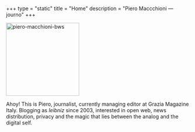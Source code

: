 +++
type = "static"
title = "Home"
description = "Piero Maccchioni — journo"
+++

<img class="u-photo" rel="me" alt="piero-macchioni-bws" src="/images/piero-macchioni-bws.jpg" align="center" width="200"></img>

<p class="p-note">Ahoy! This is Piero, journalist, currently managing editor at Grazia Magazine Italy. Blogging as <em>leibniz</em> since 2003, interested in open web, news distribution, privacy and the magic that lies between the analog and the digital self.</p>